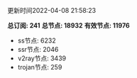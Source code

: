 更新时间2022-04-08 21:58:23

**总订阅: 241**
**总节点: 18932**
**有效节点: 11976**
- ss节点: 6232
- ssr节点: 2046
- v2ray节点: 3439
- trojan节点: 259
